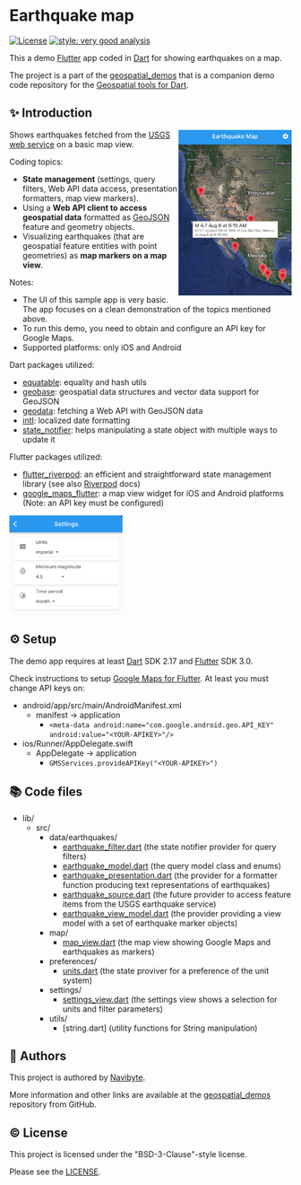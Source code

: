 # Earthquake map

[![License](https://img.shields.io/badge/License-BSD%203--Clause-blue.svg)](https://opensource.org/licenses/BSD-3-Clause) [![style: very good analysis](https://img.shields.io/badge/style-very_good_analysis-B22C89.svg)](https://pub.dev/packages/very_good_analysis)

This a demo [Flutter](https://flutter.dev/) app coded in
[Dart](https://dart.dev/) for showing earthquakes on a map.

The project is a part of the
[geospatial_demos](https://github.com/navibyte/geospatial_demos) that
is a companion demo code repository for the 
[Geospatial tools for Dart](https://github.com/navibyte/geospatial).

## :sparkles: Introduction

<img src="assets/screenshots/map_view.jpg" align="right" width="40%" title="Earthquake Map - Map View" />

Shows earthquakes fetched from the [USGS web service](https://earthquake.usgs.gov/earthquakes/feed/) on a basic map view.

Coding topics:
* **State management** (settings, query filters, Web API data access, presentation formatters, map view markers).
* Using a **Web API client to access geospatial data** formatted as [GeoJSON](https://geojson.org/) feature and geometry objects.
* Visualizing earthquakes (that are geospatial feature entities with point geometries) as **map markers on a map view**.

Notes:
* The UI of this sample app is very basic. The app focuses on a clean demonstration of the topics mentioned above.
* To run this demo, you need to obtain and configure an API key for Google Maps.
* Supported platforms: only iOS and Android

Dart packages utilized:
* [equatable](https://pub.dev/packages/equatable): equality and hash utils
* [geobase](https://pub.dev/packages/geobase): geospatial data structures and vector data support for GeoJSON
* [geodata](https://pub.dev/packages/geodata): fetching a Web API with GeoJSON data
* [intl](https://pub.dev/packages/intl): localized date formatting
* [state_notifier](https://pub.dev/packages/state_notifier): helps manipulating a state object with multiple ways to update it 

Flutter packages utilized:
* [flutter_riverpod](https://pub.dev/packages/flutter_riverpod): an efficient and straightforward state management library (see also [Riverpod](https://riverpod.dev/) docs)
* [google_maps_flutter](https://pub.dev/packages/google_maps_flutter): a map view widget for iOS and Android platforms (Note: an API key must be configured)

<img src="assets/screenshots/settings_view.png" width="40%" title="Earthquake Map - Settings View" />

## ⚙️ Setup

The demo app requires at least [Dart](https://dart.dev/) SDK 2.17 and [Flutter](https://flutter.dev/) SDK 3.0.

Check instructions to setup [Google Maps for Flutter](https://pub.dev/packages/google_maps_flutter). At least you must change API keys on:

- android/app/src/main/AndroidManifest.xml
    - manifest -> application
        - `<meta-data android:name="com.google.android.geo.API_KEY" android:value="<YOUR-APIKEY>"/>`
- ios/Runner/AppDelegate.swift
    - AppDelegate -> application
        - `GMSServices.provideAPIKey("<YOUR-APIKEY>")`

## 📚 Code files

* lib/
  * src/
    * data/earthquakes/
      * [earthquake_filter.dart](lib/src/data/earthquakes/earthquake_filter.dart) (the state notifier provider for query filters)
      * [earthquake_model.dart](lib/src/data/earthquakes/earthquake_model.dart) (the query model class and enums)  
      * [earthquake_presentation.dart](lib/src/data/earthquakes/earthquake_presentation.dart) (the provider for a formatter function producing text representations of earthquakes) 
      * [earthquake_source.dart](lib/src/data/earthquakes/earthquake_source.dart) (the future provider to access feature items from the USGS earthquake service)
      * [earthquake_view_model.dart](lib/src/data/earthquakes/earthquake_view_model.dart) (the provider providing a view model with a set of earthquake marker objects)
    * map/
      * [map_view.dart](lib/src/map/map_view.dart) (the map view showing Google Maps and earthquakes as markers)
    * preferences/
      * [units.dart](lib/src/preferences/units.dart) (the state proviver for a preference of the unit system)
    * settings/
      * [settings_view.dart](lib/src/settings/settings_view.dart) (the settings view shows a selection for units and filter parameters)
    * utils/
      * [string.dart] (utility functions for String manipulation)

## :house_with_garden: Authors

This project is authored by [Navibyte](https://navibyte.com).

More information and other links are available at the
[geospatial_demos](https://github.com/navibyte/geospatial_demos) repository
from GitHub. 

## :copyright: License

This project is licensed under the "BSD-3-Clause"-style license.

Please see the 
[LICENSE](https://github.com/navibyte/geospatial_demos/blob/main/LICENSE).